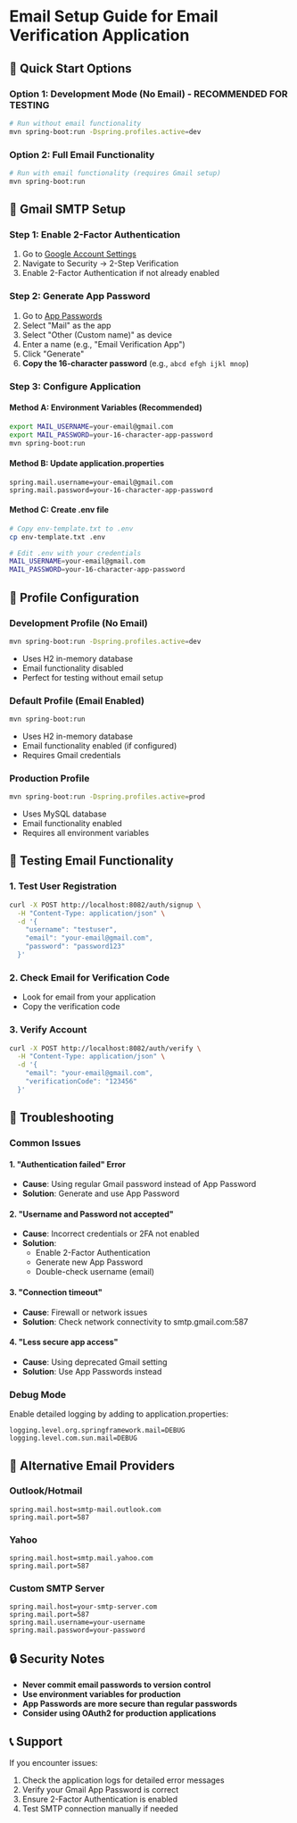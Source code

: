 # Email Setup Guide for Email Verification Application

## 🚀 Quick Start Options

### Option 1: Development Mode (No Email) - RECOMMENDED FOR TESTING
```bash
# Run without email functionality
mvn spring-boot:run -Dspring.profiles.active=dev
```

### Option 2: Full Email Functionality
```bash
# Run with email functionality (requires Gmail setup)
mvn spring-boot:run
```

## 📧 Gmail SMTP Setup

### Step 1: Enable 2-Factor Authentication
1. Go to [Google Account Settings](https://myaccount.google.com/)
2. Navigate to Security → 2-Step Verification
3. Enable 2-Factor Authentication if not already enabled

### Step 2: Generate App Password
1. Go to [App Passwords](https://myaccount.google.com/apppasswords)
2. Select "Mail" as the app
3. Select "Other (Custom name)" as device
4. Enter a name (e.g., "Email Verification App")
5. Click "Generate"
6. **Copy the 16-character password** (e.g., `abcd efgh ijkl mnop`)

### Step 3: Configure Application

#### Method A: Environment Variables (Recommended)
```bash
export MAIL_USERNAME=your-email@gmail.com
export MAIL_PASSWORD=your-16-character-app-password
mvn spring-boot:run
```

#### Method B: Update application.properties
```properties
spring.mail.username=your-email@gmail.com
spring.mail.password=your-16-character-app-password
```

#### Method C: Create .env file
```bash
# Copy env-template.txt to .env
cp env-template.txt .env

# Edit .env with your credentials
MAIL_USERNAME=your-email@gmail.com
MAIL_PASSWORD=your-16-character-app-password
```

## 🔧 Profile Configuration

### Development Profile (No Email)
```bash
mvn spring-boot:run -Dspring.profiles.active=dev
```
- Uses H2 in-memory database
- Email functionality disabled
- Perfect for testing without email setup

### Default Profile (Email Enabled)
```bash
mvn spring-boot:run
```
- Uses H2 in-memory database
- Email functionality enabled (if configured)
- Requires Gmail credentials

### Production Profile
```bash
mvn spring-boot:run -Dspring.profiles.active=prod
```
- Uses MySQL database
- Email functionality enabled
- Requires all environment variables

## 🧪 Testing Email Functionality

### 1. Test User Registration
```bash
curl -X POST http://localhost:8082/auth/signup \
  -H "Content-Type: application/json" \
  -d '{
    "username": "testuser",
    "email": "your-email@gmail.com",
    "password": "password123"
  }'
```

### 2. Check Email for Verification Code
- Look for email from your application
- Copy the verification code

### 3. Verify Account
```bash
curl -X POST http://localhost:8082/auth/verify \
  -H "Content-Type: application/json" \
  -d '{
    "email": "your-email@gmail.com",
    "verificationCode": "123456"
  }'
```

## 🚨 Troubleshooting

### Common Issues

#### 1. "Authentication failed" Error
- **Cause**: Using regular Gmail password instead of App Password
- **Solution**: Generate and use App Password

#### 2. "Username and Password not accepted"
- **Cause**: Incorrect credentials or 2FA not enabled
- **Solution**: 
  - Enable 2-Factor Authentication
  - Generate new App Password
  - Double-check username (email)

#### 3. "Connection timeout"
- **Cause**: Firewall or network issues
- **Solution**: Check network connectivity to smtp.gmail.com:587

#### 4. "Less secure app access"
- **Cause**: Using deprecated Gmail setting
- **Solution**: Use App Passwords instead

### Debug Mode
Enable detailed logging by adding to application.properties:
```properties
logging.level.org.springframework.mail=DEBUG
logging.level.com.sun.mail=DEBUG
```

## 📱 Alternative Email Providers

### Outlook/Hotmail
```properties
spring.mail.host=smtp-mail.outlook.com
spring.mail.port=587
```

### Yahoo
```properties
spring.mail.host=smtp.mail.yahoo.com
spring.mail.port=587
```

### Custom SMTP Server
```properties
spring.mail.host=your-smtp-server.com
spring.mail.port=587
spring.mail.username=your-username
spring.mail.password=your-password
```

## 🔒 Security Notes

- **Never commit email passwords to version control**
- **Use environment variables for production**
- **App Passwords are more secure than regular passwords**
- **Consider using OAuth2 for production applications**

## 📞 Support

If you encounter issues:
1. Check the application logs for detailed error messages
2. Verify your Gmail App Password is correct
3. Ensure 2-Factor Authentication is enabled
4. Test SMTP connection manually if needed
